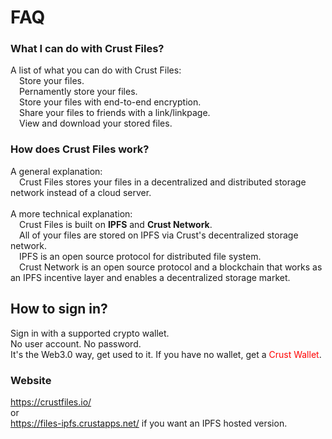 # FAQ

### What I can do with Crust Files?
A list of what you can do with Crust Files:
<br/>
&#8194;&#8194;Store your files.
<br/>
&#8194;&#8194;Pernamently store your files.
<br/>
&#8194;&#8194;Store your files with end-to-end encryption.
<br/>
&#8194;&#8194;Share your files to friends with a link/linkpage.
<br/>
&#8194;&#8194;View and download your stored files.

### How does Crust Files work? 
A general explanation:
<br/>
&#8194;&#8194;Crust Files stores your files in a decentralized and distributed storage network instead of a cloud server.
<br/>
<br/>
A more technical explanation:
<br/>
&#8194;&#8194;Crust Files is built on **IPFS** and **Crust Network**. 
<br/>
&#8194;&#8194;All of your files are stored on IPFS via Crust's decentralized storage network. 
<br/>
&#8194;&#8194;IPFS is an open source protocol for distributed file system. 
<br/>
&#8194;&#8194;Crust Network is an open source protocol and a blockchain that works as an IPFS incentive layer and enables a decentralized storage market.

## How to sign in?
Sign in with a supported crypto wallet.
<br/>
No user account. No password.
<br/>
It's the Web3.0 way, get used to it. If you have no wallet, get a <font color="red">Crust Wallet</font>.

### Website
https://crustfiles.io/
<br/>
or
<br/>
https://files-ipfs.crustapps.net/ if you want an IPFS hosted version.
<br/>


